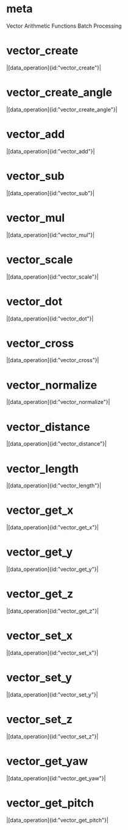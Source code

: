 # meta
Vector Arithmetic Functions
Batch Processing
# vector_create
|[data_operation]{id:"vector_create"}|
# vector_create_angle
|[data_operation]{id:"vector_create_angle"}|
# vector_add
|[data_operation]{id:"vector_add"}|
# vector_sub
|[data_operation]{id:"vector_sub"}|
# vector_mul
|[data_operation]{id:"vector_mul"}|
# vector_scale
|[data_operation]{id:"vector_scale"}|
# vector_dot
|[data_operation]{id:"vector_dot"}|
# vector_cross
|[data_operation]{id:"vector_cross"}|
# vector_normalize
|[data_operation]{id:"vector_normalize"}|
# vector_distance
|[data_operation]{id:"vector_distance"}|
# vector_length
|[data_operation]{id:"vector_length"}|
# vector_get_x
|[data_operation]{id:"vector_get_x"}|
# vector_get_y
|[data_operation]{id:"vector_get_y"}|
# vector_get_z
|[data_operation]{id:"vector_get_z"}|
# vector_set_x
|[data_operation]{id:"vector_set_x"}|
# vector_set_y
|[data_operation]{id:"vector_set_y"}|
# vector_set_z
|[data_operation]{id:"vector_set_z"}|
# vector_get_yaw
|[data_operation]{id:"vector_get_yaw"}|
# vector_get_pitch
|[data_operation]{id:"vector_get_pitch"}|

